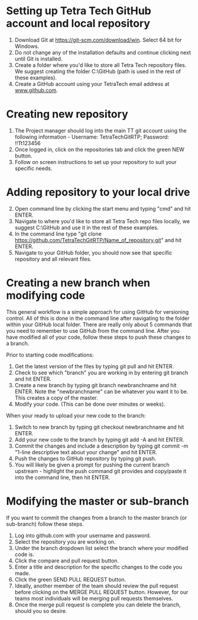 # Setting up Tetra Tech GitHub account and local repository
1) Download Git at https://git-scm.com/download/win. Select 64 bit for Windows. 
2) Do not change any of the installation defaults and continue clicking next until Git is installed.
3) Create a folder where you'd like to store all Tetra Tech repository files. We suggest creating the folder C:\GitHub (path is used in the rest of these examples).
4) Create a GitHub account using your TetraTech email address at www.github.com.

# Creating new repository
1) The Project manager should log into the main TT git account using the following information - Username: TetraTechGitRTP; Password: !!Tt123456
2) Once logged in, click on the repositories tab and click the green NEW button.
3) Follow on screen instructions to set up your repository to suit your specific needs.

# Adding repository to your local drive
2) Open command line by clicking the start menu and typing "cmd" and hit ENTER.
3) Navigate to where you'd like to store all Tetra Tech repo files locally, we suggest C:\GitHub and use it in the rest of these examples.
4) In the command line type "git clone https://github.com/TetraTechGitRTP/Name_of_repository.git" and hit ENTER.
5) Navigate to your GitHub folder, you should now see that specific repository and all relevant files.

# Creating a new branch when modifying code 
This general workflow is a simple approach for using GitHub for versioning control. All of this is done in the command line after navigating to the folder within your GitHub local folder. There are really only about 5 commands that you need to remember to use GitHub from the command line. After you have modified all of your code, follow these steps to push these changes to a branch.

Prior to starting code modifications:
1) Get the latest version of the files by typing git pull and hit ENTER.
2) Check to see which "branch" you are working in by entering git branch and hit ENTER.
3) Create a new branch by typing git branch newbranchname and hit ENTER. Note the "newbranchname" can be whatever you want it to be. This creates a copy of the master.
4) Modify your code. (This can be done over minutes or weeks).

When your ready to upload your new code to the branch:
1) Switch to new branch by typing git checkout newbranchname and hit ENTER.
2) Add your new code to the branch by typing git add -A and hit ENTER.
3) Commit the changes and include a description by typing git commit -m "1-line descriptive text about your change" and hit ENTER.
4) Push the changes to GitHub repository by typing git push.
5) You will likely be given a prompt for pushing the current branch upstream - highlight the push command git provides and copy/paste it into the command line, then hit ENTER.

# Modifying the master or sub-branch
If you want to commit the changes from a branch to the master branch (or sub-branch) follow these steps. 
1) Log into github.com with your username and password.  
2) Select the repository you are working on. 
3) Under the branch dropdown list select the branch where your modified code is.
4) Click the compare and pull request button. 
5) Enter a title and description for the specific changes to the code you made. 
6) Click the green SEND PULL REQUEST button.
7) Ideally, another member of the team should review the pull request before clicking on the MERGE PULL REQUEST button. However, for our teams most individuals will be merging pull requests themselves.
8) Once the merge pull request is complete you can delete the branch, should you so desire.
